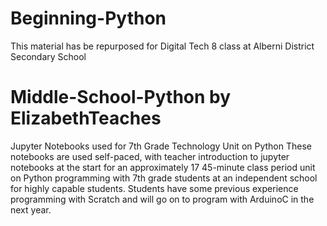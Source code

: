 # Beginning-Python
This material has be repurposed for Digital Tech 8 class at Alberni District Secondary School

# Middle-School-Python by ElizabethTeaches
Jupyter Notebooks used for 7th Grade Technology Unit on Python
These notebooks are used self-paced, with teacher introduction to jupyter notebooks at the start for an approximately 17 45-minute class period unit on Python programming with 7th grade students at an independent school for highly capable students. Students have some previous experience programming with Scratch and will go on to program with ArduinoC in the next year.
